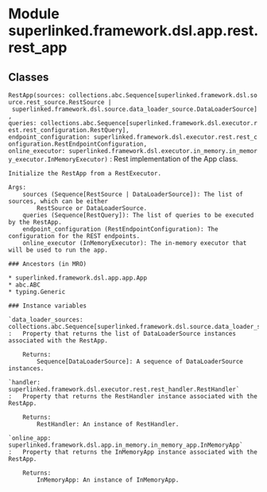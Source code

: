 Module superlinked.framework.dsl.app.rest.rest_app
==================================================

Classes
-------

`RestApp(sources: collections.abc.Sequence[superlinked.framework.dsl.source.rest_source.RestSource | superlinked.framework.dsl.source.data_loader_source.DataLoaderSource], queries: collections.abc.Sequence[superlinked.framework.dsl.executor.rest.rest_configuration.RestQuery], endpoint_configuration: superlinked.framework.dsl.executor.rest.rest_configuration.RestEndpointConfiguration, online_executor: superlinked.framework.dsl.executor.in_memory.in_memory_executor.InMemoryExecutor)`
:   Rest implementation of the App class.
    
    Initialize the RestApp from a RestExecutor.
    
    Args:
        sources (Sequence[RestSource | DataLoaderSource]): The list of sources, which can be either
            RestSource or DataLoaderSource.
        queries (Sequence[RestQuery]): The list of queries to be executed by the RestApp.
        endpoint_configuration (RestEndpointConfiguration): The configuration for the REST endpoints.
        online_executor (InMemoryExecutor): The in-memory executor that will be used to run the app.

    ### Ancestors (in MRO)

    * superlinked.framework.dsl.app.app.App
    * abc.ABC
    * typing.Generic

    ### Instance variables

    `data_loader_sources: collections.abc.Sequence[superlinked.framework.dsl.source.data_loader_source.DataLoaderSource]`
    :   Property that returns the list of DataLoaderSource instances associated with the RestApp.
        
        Returns:
            Sequence[DataLoaderSource]: A sequence of DataLoaderSource instances.

    `handler: superlinked.framework.dsl.executor.rest.rest_handler.RestHandler`
    :   Property that returns the RestHandler instance associated with the RestApp.
        
        Returns:
            RestHandler: An instance of RestHandler.

    `online_app: superlinked.framework.dsl.app.in_memory.in_memory_app.InMemoryApp`
    :   Property that returns the InMemoryApp instance associated with the RestApp.
        
        Returns:
            InMemoryApp: An instance of InMemoryApp.